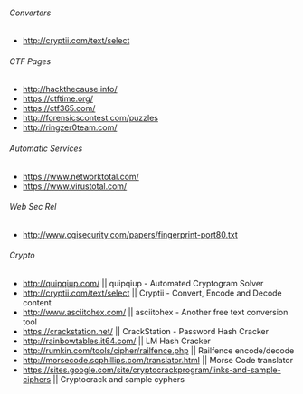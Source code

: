 ###### Converters
* http://cryptii.com/text/select

###### CTF Pages
* http://hackthecause.info/
* https://ctftime.org/
* https://ctf365.com/
* http://forensicscontest.com/puzzles
* http://ringzer0team.com/

###### Automatic Services
* https://www.networktotal.com/
* https://www.virustotal.com/

###### Web Sec Rel
* http://www.cgisecurity.com/papers/fingerprint-port80.txt

###### Crypto
* http://quipqiup.com/ || quipqiup - Automated Cryptogram Solver
* http://cryptii.com/text/select || Cryptii - Convert, Encode and Decode content
* http://www.asciitohex.com/  || asciitohex - Another free text conversion tool
* https://crackstation.net/ || CrackStation - Password Hash Cracker
* http://rainbowtables.it64.com/ || LM Hash Cracker
* http://rumkin.com/tools/cipher/railfence.php || Railfence encode/decode
* http://morsecode.scphillips.com/translator.html || Morse Code translator
* https://sites.google.com/site/cryptocrackprogram/links-and-sample-ciphers || Cryptocrack and sample cyphers
